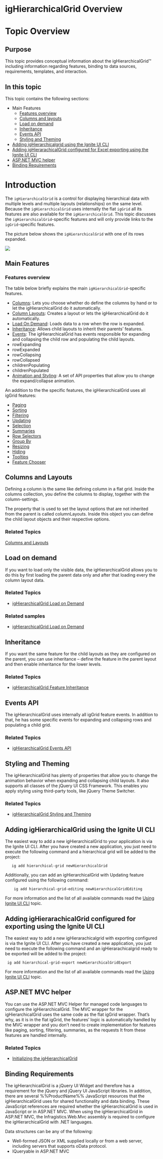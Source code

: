 ﻿<!--
|metadata|
{
    "fileName": "ighierarchicalgrid-overview",
    "controlName": "igHierarchicalGrid",
    "tags": ["Getting Started","Grids"]
}
|metadata|
-->

# igHierarchicalGrid Overview

# Topic Overview

## Purpose

This topic provides conceptual information about the igHierarchicalGrid™ including information regarding features, binding to data sources, requirements, templates, and interaction.

## In this topic

This topic contains the following sections:

-   Main Features
    -   [Features overview](#features-overview)
    -   [Columns and layouts](#columns-layouts)
    -   [Load on demand](#load-on-demand)
    -   [Inheritance](#inheritance)
    -   [Events API](#events-api)
    -   [Styling and Theming](#styling-theming)
-   [Adding igHierarchicalgrid using the Ignite UI CLI](#adding-using-CLI)
-	[Adding igHierarachicalGrid configured for Excel exporting using the Ignite UI CLI](#exporting-with-CLI)
-   [ASP.NET MVC helper](#aspnet-mvc-helper)
-   [Binding Requirements](#binding-requirements)

# Introduction

The `igHierarchicalGrid` is a control for displaying hierarchical data with multiple levels and multiple layouts (relationships) on the same level. Because the `igHierarchicalGrid` uses internally the flat `igGrid` all its features are also available for the `igHierarchicalGrid`. This topic discusses the `igHierarchicalGrid`-specific features and will only provide links to the `igGrid`-specific features.

The picture below shows the `igHierarchicalGrid` with one of its rows expanded.

![](images/igHierarchicalGrid_Overview_01.png)

## Main Features

### <a id="features-overview"></a> Features overview

The table below briefly explains the main `igHierarchicalGrid`-specific features. 

- [Columns](): Lets you choose whether do define the columns by hand or to let the igHierarchicalGrid do it automatically.
- [Column Layouts](): Creates a layout or lets the igHierarchicalGrid do it automatically.
- [Load On Demand](): Loads data to a row when the row is expanded.
- [Inheritance](): Allows child layouts to inherit their parents’ features.
- [Events](): The igHierarchicalGrid has events responsible for expanding and collapsing the child row and populating the child layouts.
 - rowExpanding
 - rowExpanded
 - rowCollapsing
 - rowCollapsed
 - childrenPopulating
 - childrenPopulated
- [Animation and Styling](): A set of API properties that allow you to change the expand/collapse animation.

An addition to the the specific features, the igHierarchicalGrid uses all igGrid features:

-   [Paging]()
-   [Sorting]()
-   [Filtering]()
-   [Updating]()
-   [Selection]()
-   [Summaries]()
-   [Row Selectors]()
-   [Group By]()
-   [Resizing]()
-   [Hiding]()
-   [Tooltips]()
-   [Feature Chooser]()

## <a id="columns-layouts"></a> Columns and Layouts
Defining a column is the same like defining column in a flat grid. Inside the columns collection, you define the columns to display, together with the column-settings.

The property that is used to set the layout options that are not inherited from the parent is called columnLayouts. Inside this object you can define the child layout objects and their respective options.

### Related Topics

[Columns and Layouts]()

## <a id="load-on-demand"></a>Load on demand

If you want to load only the visible data, the igHierarchicalGrid allows you to do this by first loading the parent data only and after that loading every the column layout data.

### Related Topics
- [igHierarchicalGrid Load on Demand](igHierarchicalGrid-Load-on-Demand.html)

### Related samples
- [igHierarchicalGrid Load on Demand](%%SamplesUrl%%/hierarchical-grid/load-on-demand)

## <a id="inheritance"></a> Inheritance

If you want the same feature for the child layouts as they are configured on the parent, you can use inheritance – define the feature in the parent layout and then enable inheritance for the lower levels.

### Related Topics
- [igHierarchicalGrid Feature Inheritance](igHierarchicalGrid-Feature-Inheritance.html)

## <a id="events-api"></a> Events API

The igHierarchicalGrid uses internally all igGrid feature events. In addition to that, he has some specific events for expanding and collapsing rows and populating a child grid.

### Related Topics
- [igHierarchicalGrid Events API](igHierarchicalGrid-Events-API.html)

## <a id="styling-theming"></a> Styling and Theming

The igHierarchicalGrid has plenty of properties that allow you to change the animation behavior when expanding and collapsing child layouts. It also supports all classes of the jQuery UI CSS Framework. This enables you apply styling using third-party tools, like jQuery Theme Switcher.

### Related Topics
- [igHierarchicalGrid Styling and Theming](igHierarchicalGrid-Styling-and-Theming.html)


## <a id="adding-using-CLI"></a> Adding igHierarchicalGrid using the Ignite UI CLI
The easiest way to add a new igHierarchicalGrid to your application is via the Ignite UI CLI. After you have created a new application, you just need to execute the following command and a hierarchical grid will be added to the project:
 ```
    ig add hierarchical-grid newHierarchicalGrid
 ```
Additionally, you can add an igHierarchicalGrid with Updating feature configured using the following command:
```
    ig add hierarchical-grid-editing newHierarchicalGridEditing
 ```
 For more information and the list of all available commands read the [Using Ignite UI CLI](Using-Ignite-UI-CLI.html) topic.

 ## <a id="exporting-with-CLI"></a> Adding igHierarachicalGrid configured for exporting using the Ignite UI CLI
The easiest way to add a new igHierarachicalgrid with exporting configured is via the Ignite UI CLI. After you have created a new application, you just need to execute the following command and an igHierarachicalgrid ready to be exported will be added to the project:
 ```
  ig add hierarchical-grid-export newHierarchicalGridExport
 ``` 
 For more information and the list of all available commands read the [Using Ignite UI CLI](Using-Ignite-UI-CLI.html) topic.

## <a id="aspnet-mvc-helper"></a> ASP.NET MVC helper

You can use the ASP.NET MVC Helper for managed code languages to configure the igHierarchicalGrid. The MVC wrapper for the igHierarchicalGrid uses the same code as the flat igGrid wrapper. That’s why, as it is in the flat igGrid, the features’ logic is automatically handled by the MVC wrapper and you don’t need to create implementation for features like paging, sorting, filtering, summaries, as the requests It from these features are handled internally.

### Related Topics
- [Initializing the igHierarchicalGrid](igHierarchicalGrid-Initializing.html)

## <a id="binding-requirements"></a> Binding Requirements

The igHierarchicalGrid is a jQuery UI Widget and therefore has a requirement for the jQuery and jQuery UI JavaScript libraries. In addition, there are several %%ProductName%% JavaScript resources that the igHierarchicalGrid uses for shared functionality and data binding. These JavaScript references are required whether the igHierarchicalGrid is used in JavaScript or in ASP.NET MVC. When using the igHierarchicalGrid in ASP.NET MVC, the Infragistics.Web.Mvc assembly is required to configure the igHierarchicalGrid with .NET languages.

Data structures can be any of the following:
- Well-formed JSON or XML supplied locally or from a web server, including servers that supports oData protocol.
- IQueryable in ASP.NET MVC
